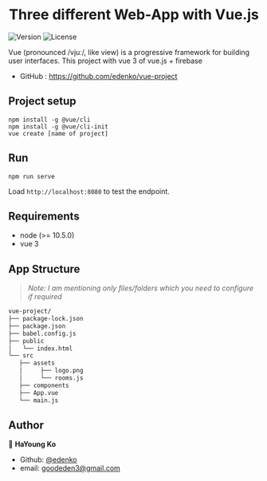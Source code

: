 # 
<h1 align="center">Three different Web-App with Vue.js</h1>
<p>
  <img alt="Version" src="https://img.shields.io/badge/version-0.5.0-blue.svg?cacheSeconds=2592000" />
  <img alt="License" src="https://img.shields.io/badge/License-MIT-yellow.svg"/>
</p>

Vue (pronounced /vjuː/, like view) is a progressive framework for building user interfaces.
This project with vue 3 of vue.js + firebase
* GitHub : https://github.com/edenko/vue-project


## Project setup
```
npm install -g @vue/cli
npm install -g @vue/cli-init
vue create [name of project]
```


## Run
```
npm run serve
```
Load `http://localhost:8080` to test the endpoint.


## Requirements
* node (>= 10.5.0)
* vue 3


## App Structure
> _Note: I am mentioning only files/folders which you need to configure if required_
 ```bash
vue-project/
├── package-lock.json
├── package.json
├── babel.config.js
├── public
│   └── index.html
└── src
    ├── assets
    │     ├── logo.png
    │     └── rooms.js
    ├── components
    ├── App.vue
    └── main.js
 ```


<!-- ## List of API Endpoints

```sh
+--------+-------------------------+
  Method | URI
+--------+-------------------------+
  GET    | /
  GET    | /socket
+--------+-------------------------+
``` -->

<!-- ## Screens -->


## Author
👤 **HaYoung Ko**

* Github: [@edenko](https://github.com/edenko)
* email: goodeden3@gmail.com
